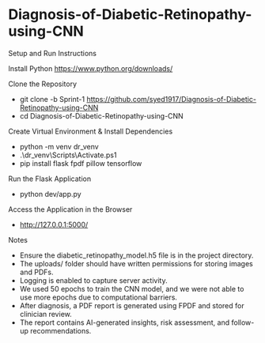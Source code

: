 # Diagnosis-of-Diabetic-Retinopathy-using-CNN

Setup and Run Instructions

Install Python
https://www.python.org/downloads/

Clone the Repository 
- git clone -b Sprint-1 https://github.com/syed1917/Diagnosis-of-Diabetic-Retinopathy-using-CNN
- cd Diagnosis-of-Diabetic-Retinopathy-using-CNN

Create Virtual Environment & Install Dependencies 
- python -m venv dr_venv
- .\dr_venv\Scripts\Activate.ps1
- pip install flask fpdf pillow tensorflow

Run the Flask Application 
- python dev/app.py

Access the Application in the Browser 
- http://127.0.0.1:5000/



Notes
- Ensure the diabetic_retinopathy_model.h5 file is in the project directory.
- The uploads/ folder should have written permissions for storing images and PDFs.
- Logging is enabled to capture server activity.
- We used 50 epochs to train the CNN model, and we were not able to use more epochs due to computational barriers.
- After diagnosis, a PDF report is generated using FPDF and stored for clinician review.
- The report contains AI-generated insights, risk assessment, and follow-up recommendations.
